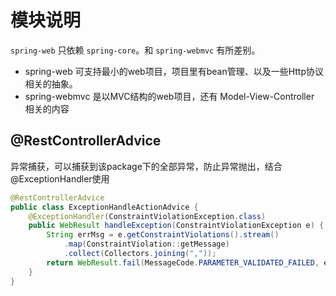 # 模块说明
`spring-web` 只依赖 `spring-core`。和 `spring-webmvc` 有所差别。
- spring-web 可支持最小的web项目，项目里有bean管理、以及一些Http协议相关的抽象。
- spring-webmvc 是以MVC结构的web项目，还有 Model-View-Controller 相关的内容

## @RestControllerAdvice
异常捕获，可以捕获到该package下的全部异常，防止异常抛出，结合@ExceptionHandler使用
```java
@RestControllerAdvice
public class ExceptionHandleActionAdvice {
    @ExceptionHandler(ConstraintViolationException.class)
    public WebResult handleException(ConstraintViolationException e) {
        String errMsg = e.getConstraintViolations().stream()
            .map(ConstraintViolation::getMessage)
            .collect(Collectors.joining(","));
        return WebResult.fail(MessageCode.PARAMETER_VALIDATED_FAILED, errMsg);
    }
}
```